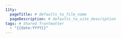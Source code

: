 ```yaml
---
11ty: 
  pageTitle: # defaults_to_file_name
  pageDescription: # defaults_to_site_description
tags: # Shared frontmatter
  - "{{date:YYYY}}"
---
```

